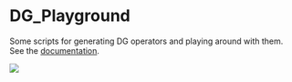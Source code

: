 # DG_Playground
Some scripts for generating DG operators and playing around with them. See the [documentation](https://sandreza.github.io/DG_Playground/dev/).

[![](https://img.shields.io/badge/docs-red.svg)](https://sandreza.github.io/DG_Playground/dev)
